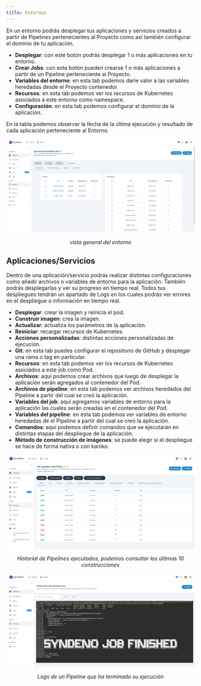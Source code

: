 ```yaml
---
title: Entornos
---
```


En un entorno podrás desplegar tus aplicaciones y servicios creados a partir de Pipelines pertenecientes al Proyecto como así también configurar el dominio de tu aplicación.
* **Desplegar**: con este botón podrás desplegar 1 o más aplicaciones en tu entorno.
* **Crear Jobs**: con este botón pueden crearse 1 o más aplicaciones a partir de un Pipeline perteneciente al Proyecto.
* **Variables del entorno**: en esta tab podemos darle valor a las variables heredadas desde el Proyecto contenedor.
* **Recursos**: en esta tab podemos ver los recursos de Kubernetes asociados a este entorno como namespace.
* **Configuración**: en esta tab podemos configurar el dominio de la aplicación.

En la tabla podemos observar la fecha de la última ejecución y resultado de cada aplicación perteneciente al Entorno.
<div style="text-align: center;">
  <a href="/src/content/docs/img/entorno.png">
    <img src="/src/content/docs/img/entorno.png" alt="entorno" title="entorno" style="max-width: 100%; height: auto;">
  </a>
  <p><em>vista general del entorno</em></p>
</div>

## Aplicaciones/Servicios
Dentro de una aplicación/servicio podrás realizar distintas configuraciones como añadir archivos o variables de entorno para la aplicación. También podrás desplegarlas y ver su progreso en tiempo real. Todos tus despliegues tendrán un apartado de Logs en los cuales podrás ver errores en el despliegue o información en tiempo real.
* **Desplegar**: crear la imagen y reinicia el pod.
* **Construir imagen**: crea la imagen.
* **Actualizar**: actualiza los parámetros de la aplicación.
* **Reiniciar**: recargar recursos de Kubernetes.
* **Acciones personalizadas**: distintas acciones personalizadas de ejecución.
* **Git**: en esta tab puedes configurar el repositorio de GitHub y desplegar una rama o tag en particular.
* **Recursos**: en esta tab podemos ver los recursos de Kubernetes asociados a este job como Pod.
* **Archivos**: aquí podemos crear archivos que luego de desplegar la aplicación serán agregados al contenedor del Pod.
* **Archivos de pipeline**: en esta tab podemos ver archivos heredados del Pipeline a partir del cual se creó la aplicación.
* **Variables del job**: aquí agregamos variables de entorno para la aplicación las cuales serán creadas en el contenedor del Pod.
* **Variables del pipeline**: en esta tab podemos ver variables de entorno heredadas de el Pipeline a partir del cual se creó la aplicación.
* **Comandos**: aquí podemos definir comandos que se ejecutarán en distintas etapas del despliegue de la aplicación.
* **Método de construcción de imágenes**: se puede elegir si el despliegue se hace de forma nativa o con kaniko.

<div style="text-align: center;">
  <a href="/src/content/docs/img/historial-pipeline.png">
    <img src="/src/content/docs/img/historial-pipeline.png" alt="historial de pipelines ejecutados" title="historial de pipelines ejecutados" style="max-width: 100%; height: auto;">
  </a>
  <p><em>Historial de Pipelines ejecutados, podemos consultar las últimas 10 construcciones</em></p>
</div>

<div style="text-align: center;">
  <a href="/src/content/docs/img/logs-pipeline-terminado.png">
    <img src="/src/content/docs/img/logs-pipeline-terminado.png" alt="logs de pipeline terminado" title="logs de pipeline terminado" style="max-width: 100%; height: auto;">
  </a>
  <p><em>Logs de un Pipeline que ha terminado su ejecución</em></p>
</div>